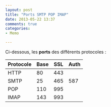 ```yaml
---
layout: post
title: "Ports SMTP POP IMAP"
date: 2013-05-22 13:37
comments: true
categories:
- Memo

---
```


Ci-dessous, les **ports** des différents protocoles :

| Protocole | Base | SSL | Auth |
| --------- | ---- | --- | ---- |
| HTTP      | 80   | 443 |      |
| SMTP      | 25   | 465 | 587  |
| POP       | 110  | 995 |      |
| IMAP      | 143  | 993 |      |
